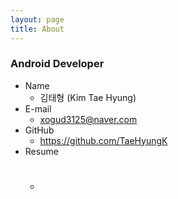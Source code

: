 ```yaml
---
layout: page
title: About
---
```


### Android Developer
 - Name
   - 김태형 (Kim Tae Hyung)
 - E-mail
   - xogud3125@naver.com
 - GitHub
   - https://github.com/TaeHyungK
 - Resume
   - #
